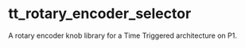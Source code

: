 # tt_rotary_encoder_selector
A rotary encoder knob library for a Time Triggered architecture on P1.


